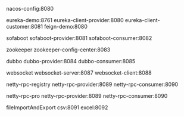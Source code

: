 nacos-config:8080

eureka-demo:8761
eureka-client-provider:8080
eureka-client-customer:8081
feign-demo:8080

sofaboot
	sofaboot-provider:8081
	sofaboot-consumer:8082

zookeeper
	zookeeper-config-center:8083

dubbo
	dubbo-provider:8084
	dubbo-consumer:8085

websocket
	websocket-server:8087
	websocket-client:8088

netty-rpc-registry
	netty-rpc-provider:8089
	netty-rpc-consumer:8090

netty-rpc-pro
	netty-rpc-provider:8089
	netty-rpc-consumer:8090

fileImportAndExport
	csv:8091
	excel:8092
